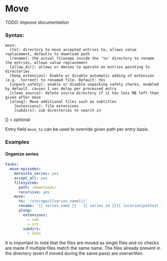 # Move
*TODO: Improve documentation*

### Syntax:

```text
move:
  [to]: directory to move accepted entries to, allows value replacement, defaults to download path
  [rename]: the actual filename inside the 'to' directory to rename the entries, allows value replacement
  [allow_dir]: allows or denies to operate on entries pointing to directories
  [keep_extension]: Enable or disable automatic adding of extension (e.g. .torrent) to renamed file. Default: Yes
  [unpack_safety]: enable or disable unpacking safety checks, enabled by default. causes 1 sec delay per processed entry
  [clean_source]: delete source directory if it has less MB left than given after move
  [along]: Move additional files such as subtitles
    [extensions]: file extensions
    [subdirs]: sub directories to search in
```

[] = optional

Entry field `move_to` can be used to override given path per entry basis.

### Examples

#### Organize series

```yaml
tasks:
  move-episodes:
    metainfo_series: yes 
    accept_all: yes 
    filesystem:
      path: /downloads/
      recursive: yes 
    move:
      to: '/storage/{{series_name}}/'
      rename: '{{ series_name }} - {{ series_id }}{{ location|pathext }}'
      along:
        extensions:
          - sub
          - srt
        subdirs:
          - Subs
```

It is important to note that the files are moved as single files and no checks are made if multiple files match the same name. The files already present in the directory (even if moved during the same pass) are overwritten.